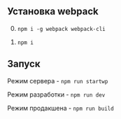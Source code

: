 ## Установка webpack

0. `npm i -g webpack webpack-cli`

1. `npm i`

## Запуск

Режим сервера - `npm run startwp`

Режим разработки - `npm run dev`

Режим продакшена - `npm run build`
